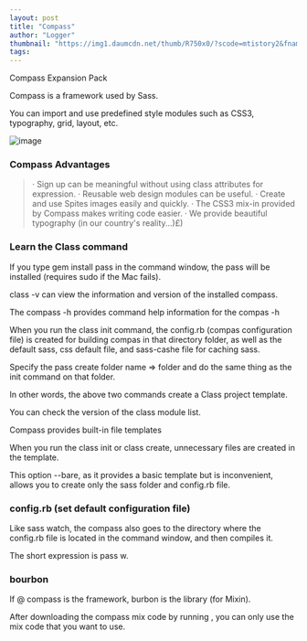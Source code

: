 ```yaml
---
layout: post
title: "Compass"
author: "Logger"
thumbnail: "https://img1.daumcdn.net/thumb/R750x0/?scode=mtistory2&fname=https%3A%2F%2Ft1.daumcdn.net%2Fcfile%2Ftistory%2F240F5536569486DE13"
tags: 
---
```



Compass Expansion Pack

Compass is a framework used by Sass.

You can import and use predefined style modules such as CSS3, typography, grid, layout, etc.

![image](https://t1.daumcdn.net/cfile/tistory/240F5536569486DE13)

### Compass Advantages

> · Sign up can be meaningful without using class attributes for expression.
· Reusable web design modules can be useful.
· Create and use Spites images easily and quickly.
· The CSS3 mix-in provided by Compass makes writing code easier.
· We provide beautiful typography (in our country's reality...)£)

### Learn the Class command

If you type gem install pass in the command window, the pass will be installed (requires sudo if the Mac fails).

class -v can view the information and version of the installed compass.

The compass -h provides command help information for the compas -h

When you run the class init command, the config.rb (compas configuration file) is created for building compas in that directory folder, as well as the default sass, css default file, and sass-cashe file for caching sass.

Specify the pass create folder name => folder and do the same thing as the init command on that folder.

In other words, the above two commands create a Class project template.

You can check the version of the class module list.

Compass provides built-in file templates

When you run the class init or class create, unnecessary files are created in the template.

This option --bare, as it provides a basic template but is inconvenient, allows you to create only the sass folder and config.rb file.

### config.rb (set default configuration file)

Like sass watch, the compass also goes to the directory where the config.rb file is located in the command window, and then compiles it.

The short expression is pass w.

### bourbon

If @ compass is the framework, burbon is the library (for Mixin).

After downloading the compass mix code by running , you can only use the mix code that you want to use.